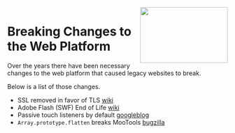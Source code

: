 <img width="200" height="128" src="https://i.imgur.com/UZ5yFcp.jpg" align="right">

# Breaking Changes to the Web Platform

Over the years there have been necessary changes to the web platform that caused legacy websites to break.

Below is a list of those changes.

* SSL removed in favor of TLS [wiki](https://en.wikipedia.org/wiki/Transport_Layer_Security#SSL_1.0,_2.0_and_3.0)
* Adobe Flash (SWF) End of Life [wiki](https://en.wikipedia.org/wiki/Adobe_Flash#End_of_life)
* Passive touch listeners by default [googleblog](https://developers.google.com/web/updates/2017/01/scrolling-intervention)
* `Array.prototype.flatten` breaks MooTools [bugzilla](https://bugzilla.mozilla.org/show_bug.cgi?id=1443630)
